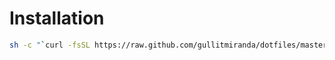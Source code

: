 # Installation

```bash
sh -c "`curl -fsSL https://raw.github.com/gullitmiranda/dotfiles/master/install.sh`"
```

